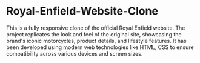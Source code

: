 # Royal-Enfield-Website-Clone
This is a fully responsive clone of the official Royal Enfield website. The project replicates the look and feel of the original site, showcasing the brand's iconic motorcycles, product details, and lifestyle features. It has been developed using modern web technologies like HTML, CSS to ensure compatibility across various devices and screen sizes.
